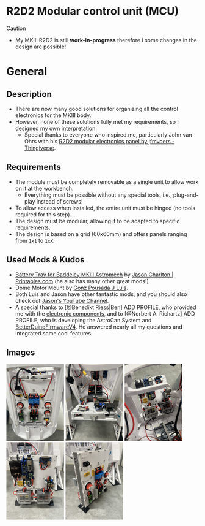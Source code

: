 # R2D2 Modular control unit (MCU)

> [!CAUTION]
> - My MKIII R2D2 is still **work-in-progress** therefore i some changes in the design are possible!

# General

## Description
- There are now many good solutions for organizing all the control electronics for the MKIII body.
- However, none of these solutions fully met my requirements, so I designed my own interpretation.
  - Special thanks to everyone who inspired me, particularly John van Ohrs with his [R2D2 modular electronics panel by jfmvoers - Thingiverse](https://www.thingiverse.com/thing:6580609).

## Requirements
- The module must be completely removable as a single unit to allow work on it at the workbench.
  - Everything must be possible without any special tools, i.e., plug-and-play instead of screws!
- To allow access when installed, the entire unit must be hinged (no tools required for this step).
- The design must be modular, allowing it to be adapted to specific requirements.
- The design is based on a grid (60x60mm) and offers panels ranging from `1x1` to `1xX`.

## Used Mods & Kudos
- [Battery Tray for Baddeley MKIII Astromech](https://www.printables.com/de/model/192002-battery-tray-for-baddeley-mkiii-astromech) by [Jason Charlton | Printables.com](https://www.printables.com/de/@JasonCharlton_264357) (he also has many other great mods!)
- Dome Motor Mount by [Gonz Pousada J Luis](https://www.facebook.com/groups/MrBaddeley/posts/3683034678691760/).
- Both Luis and Jason have other fantastic mods, and you should also check out [Jason's YouTube Channel](https://www.youtube.com/@jasonsR2D2).
- A special thanks to [@Benedikt Riess|Ben] ADD PROFILE, who provided me with the [electronic components](https://www.printed-droid.com/), and to [@Norbert A. Richartz] ADD PROFILE, who is developing the AstroCan System and [BetterDuinoFirmwareV4](https://github.com/RealNobser/BetterDuinoFirmwareV4). He answered nearly all my questions and integrated some cool features.

## Images
<img src="images/Built-in_outside.JPEG" width="30%"></img> <img src="images/Built-in_folded-out.JPEG" width="30%"></img> <img src="images/Built-in_inside.JPEG" width="30%"></img> <img src="images/Detached-inside.JPEG" width="30%"></img> <img src="images/Detached-outside.JPEG" width="30%"></img>
